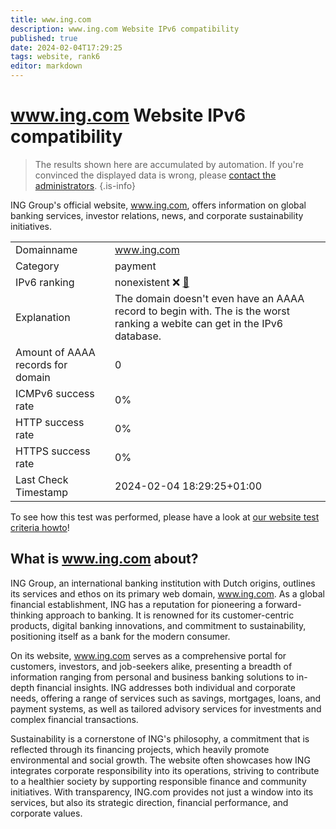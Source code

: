```yaml
---
title: www.ing.com
description: www.ing.com Website IPv6 compatibility
published: true
date: 2024-02-04T17:29:25
tags: website, rank6
editor: markdown
---
```


# www.ing.com Website IPv6 compatibility

> The results shown here are accumulated by automation. If you're convinced the displayed data is wrong, please [contact the administrators](/howto/chat). 
{.is-info}

ING Group's official website, www.ing.com, offers information on global banking services, investor relations, news, and corporate sustainability initiatives.


|   |   |
| - | - |
| Domainname | www.ing.com
| Category | payment |
| IPv6 ranking | nonexistent :x: [🔗](/howto/ranking) |
| Explanation | The domain doesn't even have an AAAA record to begin with. The is the worst ranking a webite can get in the IPv6 database. |
| Amount of AAAA records for domain | 0 |
| ICMPv6 success rate | 0%|
| HTTP success rate | 0% |
| HTTPS success rate | 0% |
| Last Check Timestamp | 2024-02-04 18:29:25+01:00 |

To see how this test was performed, please have a look at [our website test criteria howto](/howto/testcriteria/website)!


## What is www.ing.com about?
ING Group, an international banking institution with Dutch origins, outlines its services and ethos on its primary web domain, www.ing.com. As a global financial establishment, ING has a reputation for pioneering a forward-thinking approach to banking. It is renowned for its customer-centric products, digital banking innovations, and commitment to sustainability, positioning itself as a bank for the modern consumer.

On its website, www.ing.com serves as a comprehensive portal for customers, investors, and job-seekers alike, presenting a breadth of information ranging from personal and business banking solutions to in-depth financial insights. ING addresses both individual and corporate needs, offering a range of services such as savings, mortgages, loans, and payment systems, as well as tailored advisory services for investments and complex financial transactions.

Sustainability is a cornerstone of ING's philosophy, a commitment that is reflected through its financing projects, which heavily promote environmental and social growth. The website often showcases how ING integrates corporate responsibility into its operations, striving to contribute to a healthier society by supporting responsible finance and community initiatives. With transparency, ING.com provides not just a window into its services, but also its strategic direction, financial performance, and corporate values.


